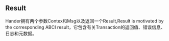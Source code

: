

## Result

Hander拥有两个参数Contex和Msg以及返回一个Result,Result is motivated by the corresponding ABCI result，它包含有关Transaction的返回值、错误信息、日志和元数据。
